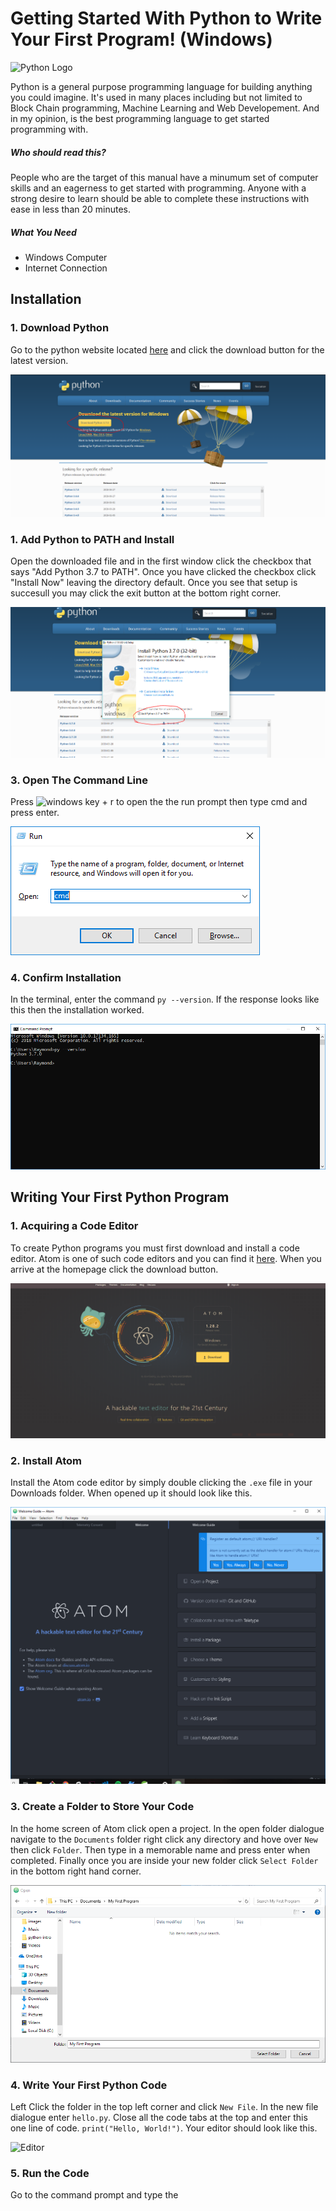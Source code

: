# Getting Started With Python to Write Your First Program! (Windows)

![Python Logo](https://www.python.org/static/community_logos/python-logo-master-v3-TM.png "The Python Logo")

Python is a general purpose programming language for building anything you could imagine.  It's used in many places including but not limited to Block Chain programming, Machine Learning and Web Developement. And in my opinion, is the best programming language to get started programming with.

##### Who should read this?
People who are the target of this manual have a minumum set of computer skills and an eagerness to get started
with programming.  Anyone with a strong desire to learn should be able to complete these instructions with ease in less than 20 minutes.

##### What You Need
* Windows Computer
* Internet Connection


## Installation
### 1. Download Python
Go to the python website located [here](https://www.python.org/getit/) and click the download button for the latest version.


![Download Button](https://raw.githubusercontent.com/theapprenticewizard/python-intro/master/images/1.%20Download%20Python.PNG)

### 1. Add Python to PATH and Install
Open the downloaded file and in the first window click the checkbox that says "Add Python 3.7 to PATH".  Once you have clicked the checkbox click "Install Now" leaving the directory default. Once you see that setup is succesull you may click the exit button at the bottom right corner.


![Add to Path Button](https://raw.githubusercontent.com/theapprenticewizard/python-intro/master/images/2.%20Add%20Python%20to%20Path.PNG)

### 3. Open The Command Line
Press ![windows key](https://i.stack.imgur.com/MB2Nl.jpg) + r to open the the run prompt then type cmd and press enter.

![Run Prompt](https://raw.githubusercontent.com/theapprenticewizard/python-intro/master/images/3.%20Run%20Prompt.PNG)

### 4. Confirm Installation 
In the terminal, enter the command `py --version`.  If the response looks like this then the installation worked. 

![Command Prompt](https://raw.githubusercontent.com/theapprenticewizard/python-intro/master/images/5.%20Check%20Installation.PNG)


## Writing Your First Python Program

### 1. Acquiring a Code Editor
To create Python programs you must first download and install a code editor. Atom is one of such code editors and you can find it [here](http://atom.io).   When you arrive at the homepage click the download button.

![atom.io homepage](https://raw.githubusercontent.com/theapprenticewizard/python-intro/master/images/1.%20Get%20Atom.PNG)

### 2. Install Atom
Install the Atom code editor by simply double clicking the `.exe` file in your Downloads folder. When opened up it should look like this. 

![installed atom text editor](https://raw.githubusercontent.com/theapprenticewizard/python-intro/master/images/2.%20Install%20Atom%20Code%20Editor.PNG)

### 3. Create a Folder to Store Your Code
In the home screen of Atom click open a project. In the open folder dialogue navigate to the `Documents` folder right click any directory and hove over `New` then click `Folder`.  Then type in a memorable name and press enter when completed. Finally once you are inside your new folder click `Select Folder` in the bottom right hand corner.

![New Project Screen](https://raw.githubusercontent.com/theapprenticewizard/python-intro/master/images/4.%20Select%20Folder.PNG)

### 4. Write Your First Python Code
Left Click the folder in the top left corner and click `New File`.  In the new file dialogue enter `hello.py`.  Close all the code tabs at the top and enter this one line of code.  `print("Hello, World!")`. Your editor should look like this.

![Editor]()

### 5. Run the Code
Go to the command prompt and type the 